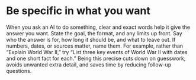 # Be specific in what you want

When you ask an AI to do something, clear and exact words help it give the answer you want. State the goal, the format, and any limits up front. Say who the answer is for, how long it should be, and what to leave out. If numbers, dates, or sources matter, name them. For example, rather than “Explain World War II,” try “List three key events of World War II with dates and one short fact for each.” Being this precise cuts down on guesswork, avoids unwanted extra detail, and saves time by reducing follow-up questions.